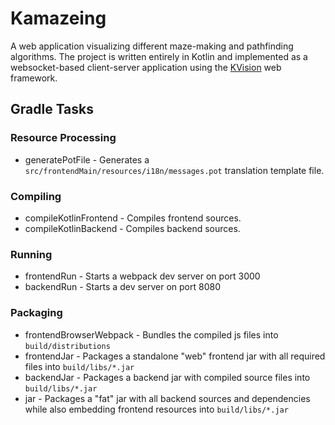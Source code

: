 # Kamazeing

A web application visualizing different maze-making and pathfinding algorithms.
The project is written entirely in Kotlin and implemented as a websocket-based client-server application using the [KVision](https://github.com/rjaros/kvision) web framework.

## Gradle Tasks

### Resource Processing
* generatePotFile - Generates a `src/frontendMain/resources/i18n/messages.pot` translation template file.
### Compiling
* compileKotlinFrontend - Compiles frontend sources.
* compileKotlinBackend - Compiles backend sources.
### Running
* frontendRun - Starts a webpack dev server on port 3000
* backendRun - Starts a dev server on port 8080
### Packaging
* frontendBrowserWebpack - Bundles the compiled js files into `build/distributions`
* frontendJar - Packages a standalone "web" frontend jar with all required files into `build/libs/*.jar`
* backendJar - Packages a backend jar with compiled source files into `build/libs/*.jar`
* jar - Packages a "fat" jar with all backend sources and dependencies while also embedding frontend resources into `build/libs/*.jar`
